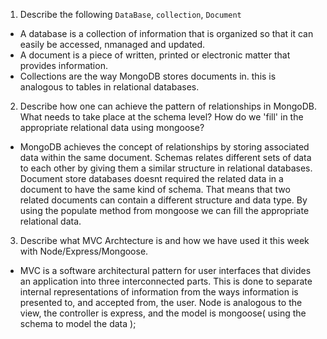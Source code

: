 1. Describe the following ```DataBase```, ```collection```, ```Document```
  * A database is a collection of information that is organized so that it can easily be accessed, nmanaged and updated.
  * A document is a piece of written, printed or electronic matter that provides information.
  * Collections are the way MongoDB stores documents in. this is analogous to tables in relational databases.
2. Describe how one can achieve the pattern of relationships in MongoDB. What needs to take place at the schema level? How do we 'fill' in the appropriate relational data using mongoose?
  * MongoDB achieves the concept of relationships by storing associated data within the same document. Schemas relates different sets of data to each other by giving them a similar structure in relational databases. Document store databases doesnt required the related data in a document to have the same kind of schema. That means that two related documents can contain a different structure and data type. By using the populate method from mongoose we can fill the appropriate relational data.
3. Describe what MVC Archtecture is and how we have used it this week with Node/Express/Mongoose.
  *  MVC is a software architectural pattern for user interfaces that divides an application into three interconnected parts. This is done to separate internal representations of information from the ways information is presented to, and accepted from, the user. Node is analogous to the view, the controller is express, and the model is mongoose( using the schema to model the data );